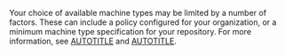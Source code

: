 Your choice of available machine types may be limited by a number of factors. These can include a policy configured for your organization, or a minimum machine type specification for your repository. For more information, see [AUTOTITLE](/codespaces/managing-codespaces-for-your-organization/restricting-access-to-machine-types) and [AUTOTITLE](/codespaces/setting-up-your-project-for-codespaces/configuring-dev-containers/setting-a-minimum-specification-for-codespace-machines).
